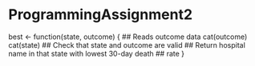 # ProgrammingAssignment2
best <- function(state, outcome) {
    ## Reads outcome data
    cat(outcome)
    cat(state)
    ## Check that state and outcome are valid
    ## Return hospital name in that state with lowest 30-day death
    ## rate
}

